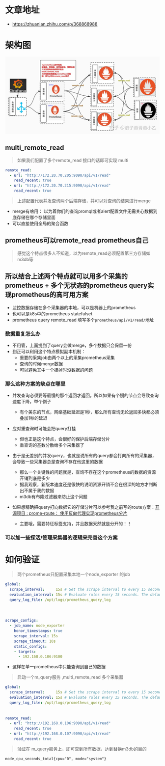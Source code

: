 # 文章地址
- https://zhuanlan.zhihu.com/p/368868988
# 架构图
![image](./pic/multi_remote_read.jpg)

## multi_remote_read 
> 如果我们配置了多个remote_read 接口的话即可实现 multi

```yaml
remote_read:
  - url: "http://172.20.70.205:9090/api/v1/read"
    read_recent: true
  - url: "http://172.20.70.215:9090/api/v1/read"
    read_recent: true

``` 

> 上述配置代表并发查询两个后端存储，并可以对查询的结果进行merge
- merge有啥用： 以为着你们的查询promql或者alert配置文件无需关心数据到底存储在哪个存储里面
- 可以直接使用全局的聚合函数

## prometheus可以remote_read prometheus自己
> 感觉这个特点很多人不知道，以为remote_read必须配置第三方存储如 m3db等

## 所以结合上述两个特点就可以用多个采集的prometheus + 多个无状态的prometheus query实现prometheus的高可用方案
- 监控数据存储在多个采集器的本地，可以是机器上的prometheus
- 也可以是k8s中的prometheus statefulset
- prometheus query remote_read 填写多个`prometheus/api/v1/read/`地址

### 数据重复怎么办
- 不用管，上面提到了query会做merge，多个数据只会保留一份
- 到正可以利用这个特点模拟副本机制：
    - 重要的采集job由两个以上的采集prometheus采集
    - 查询的时候merge数据
    - 可以避免其中一个挂掉时没数据的问题
### 那么这种方案的缺点在哪里
- 并发查询必须要等最慢的那个返回才返回，所以如果有个慢的节点会导致查询速度下降，举个例子
    - 有个美东的节点，网络基础延迟是1秒，那么所有查询无论返回多快都必须叠加1秒的延迟
    
- 应对重查询时可能会把query打挂
    - 但也正是这个特点，会很好的保护后端存储分片
    - 重查询的基数分散给多个采集器了
- 由于是无差别的并发query，也就是说所有的query都会打向所有的采集器，会导致一些采集器总是查询不存在他这里的数据
     - 那么一个关键性的问题就是，查询不存在这个prometheus的数据的资源开销到底是多少
     - 据我观察，新版本速度还是很快的说明资源开销不会在很深的地方才判断出不属于我的数据
     - m3db有布隆过滤器来防止这个问题
- 如果想精确把query打向数据它的存储分片可以参考我之前写的route方案：[开源项目 : prome-route： 使用反向代理实现prometheus分片](https://zhuanlan.zhihu.com/p/231914857)
    - 主要哦，需要特征标签支持，并且数据天然就是分开的！！

### 可以加一些探活/管理采集器的逻辑来完善这个方案


# 如何验证
> 两个prometheus只配置采集本地一个node_exporter 的job
```yaml
global:
  scrape_interval:     15s # Set the scrape interval to every 15 seconds. Default is every 1 minute.
  evaluation_interval: 15s # Evaluate rules every 15 seconds. The default is every 1 minute.
  query_log_file: /opt/logs/prometheus_query_log



scrape_configs:
  - job_name: node_exporter
    honor_timestamps: true
    scrape_interval: 15s
    scrape_timeout: 10s
    static_configs:
    - targets:
      - 192.168.0.106:9100

```
- 这样在单一prometheus中只能查询到自己的数据

> 启动一个m_query服务 ,multi_remote_read 多个采集器
```yaml
global:
  scrape_interval:     15s # Set the scrape interval to every 15 seconds. Default is every 1 minute.
  evaluation_interval: 15s # Evaluate rules every 15 seconds. The default is every 1 minute.
  query_log_file: /opt/logs/prometheus_query_log


remote_read:
  - url: "http://192.168.0.106:9090/api/v1/read"
    read_recent: true
  - url: "http://192.168.0.107:9090/api/v1/read"
    read_recent: true

```

> 验证在 m_query服务上，即可查到所有数据，达到替换m3db的目的

```shell script
node_cpu_seconds_total{cpu="0", mode="system"}
```